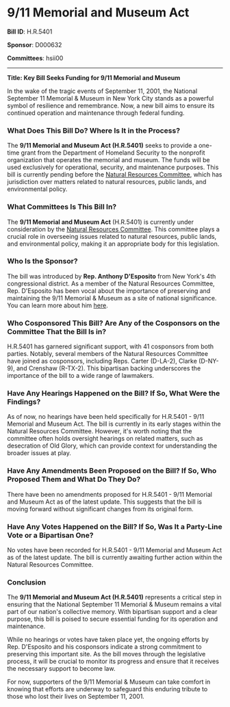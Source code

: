 # 9/11 Memorial and Museum Act

**Bill ID**: H.R.5401

**Sponsor**: D000632

**Committees**: hsii00

---

**Title: Key Bill Seeks Funding for 9/11 Memorial and Museum**

In the wake of the tragic events of September 11, 2001, the National September 11 Memorial & Museum in New York City stands as a powerful symbol of resilience and remembrance. Now, a new bill aims to ensure its continued operation and maintenance through federal funding.

### What Does This Bill Do? Where Is It in the Process?

The **9/11 Memorial and Museum Act (H.R.5401)** seeks to provide a one-time grant from the Department of Homeland Security to the nonprofit organization that operates the memorial and museum. The funds will be used exclusively for operational, security, and maintenance purposes. This bill is currently pending before the [Natural Resources Committee](https://www.congress.gov/committee/natural-resources-committee), which has jurisdiction over matters related to natural resources, public lands, and environmental policy.

### What Committees Is This Bill In?

The **9/11 Memorial and Museum Act** (H.R.5401) is currently under consideration by the [Natural Resources Committee](https://www.congress.gov/committee/natural-resources-committee). This committee plays a crucial role in overseeing issues related to natural resources, public lands, and environmental policy, making it an appropriate body for this legislation.

### Who Is the Sponsor?

The bill was introduced by **Rep. Anthony D'Esposito** from New York's 4th congressional district. As a member of the Natural Resources Committee, Rep. D'Esposito has been vocal about the importance of preserving and maintaining the 9/11 Memorial & Museum as a site of national significance. You can learn more about him [here](https://www.congress.gov/member/D000632).

### Who Cosponsored This Bill? Are Any of the Cosponsors on the Committee That the Bill Is in?

H.R.5401 has garnered significant support, with 41 cosponsors from both parties. Notably, several members of the Natural Resources Committee have joined as cosponsors, including Reps. Carter (D-LA-2), Clarke (D-NY-9), and Crenshaw (R-TX-2). This bipartisan backing underscores the importance of the bill to a wide range of lawmakers.

### Have Any Hearings Happened on the Bill? If So, What Were the Findings?

As of now, no hearings have been held specifically for H.R.5401 - 9/11 Memorial and Museum Act. The bill is currently in its early stages within the Natural Resources Committee. However, it's worth noting that the committee often holds oversight hearings on related matters, such as desecration of Old Glory, which can provide context for understanding the broader issues at play.

### Have Any Amendments Been Proposed on the Bill? If So, Who Proposed Them and What Do They Do?

There have been no amendments proposed for H.R.5401 - 9/11 Memorial and Museum Act as of the latest update. This suggests that the bill is moving forward without significant changes from its original form.

### Have Any Votes Happened on the Bill? If So, Was It a Party-Line Vote or a Bipartisan One?

No votes have been recorded for H.R.5401 - 9/11 Memorial and Museum Act as of the latest update. The bill is currently awaiting further action within the Natural Resources Committee.

### Conclusion

The **9/11 Memorial and Museum Act (H.R.5401)** represents a critical step in ensuring that the National September 11 Memorial & Museum remains a vital part of our nation's collective memory. With bipartisan support and a clear purpose, this bill is poised to secure essential funding for its operation and maintenance.

While no hearings or votes have taken place yet, the ongoing efforts by Rep. D'Esposito and his cosponsors indicate a strong commitment to preserving this important site. As the bill moves through the legislative process, it will be crucial to monitor its progress and ensure that it receives the necessary support to become law.

For now, supporters of the 9/11 Memorial & Museum can take comfort in knowing that efforts are underway to safeguard this enduring tribute to those who lost their lives on September 11, 2001.